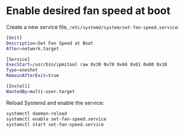 # Enable desired fan speed at boot

Create a new service file, `/etc/systemd/system/set-fan-speed.service`:

```bash
[Unit]
Description=Set Fan Speed at Boot
After=network.target

[Service]
ExecStart=/usr/bin/ipmitool raw 0x30 0x70 0x66 0x01 0x00 0x10
Type=oneshot
RemainAfterExit=true

[Install]
WantedBy=multi-user.target

```

Reload Systemd and enable the service:

```bash
systemctl daemon-reload
systemctl enable set-fan-speed.service
systemctl start set-fan-speed.service
```
